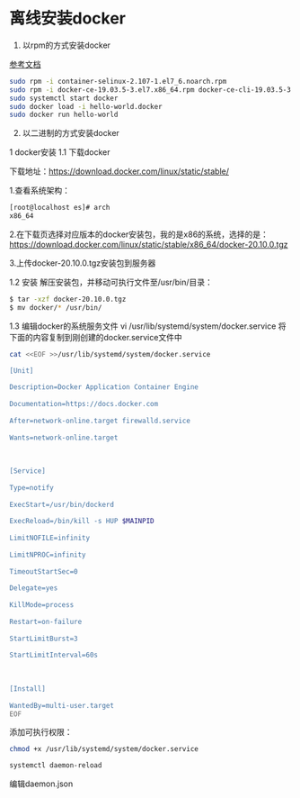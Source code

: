 # 离线安装docker

1. 以rpm的方式安装docker


[参考文档](https://gist.github.com/ShockwaveNN/2e37d61fa04e19ba814667b05502bc1c)

```bash
sudo rpm -i container-selinux-2.107-1.el7_6.noarch.rpm
sudo rpm -i docker-ce-19.03.5-3.el7.x86_64.rpm docker-ce-cli-19.03.5-3.el7.x86_64.rpm docker-ce-selinux-17.03.3.ce-1.el7.noarch.rpm containerd.io-1.2.6-3.3.el7.x86_64.rpm
sudo systemctl start docker
sudo docker load -i hello-world.docker
sudo docker run hello-world
```


2. 以二进制的方式安装docker


1 docker安装
1.1 下载docker

下载地址：https://download.docker.com/linux/static/stable/

1.查看系统架构：

```bash
[root@localhost es]# arch
x86_64

```
2.在下载页选择对应版本的docker安装包，我的是x86的系统，选择的是：https://download.docker.com/linux/static/stable/x86_64/docker-20.10.0.tgz

3.上传docker-20.10.0.tgz安装包到服务器

1.2 安装
解压安装包，并移动可执行文件至/usr/bin/目录：

```bash
$ tar -xzf docker-20.10.0.tgz
$ mv docker/* /usr/bin/
```

1.3 编辑docker的系统服务文件
vi /usr/lib/systemd/system/docker.service
将下面的内容复制到刚创建的docker.service文件中

```bash
cat <<EOF >>/usr/lib/systemd/system/docker.service

[Unit]
 
Description=Docker Application Container Engine
 
Documentation=https://docs.docker.com
 
After=network-online.target firewalld.service
 
Wants=network-online.target
 
 
 
[Service]
 
Type=notify
 
ExecStart=/usr/bin/dockerd
 
ExecReload=/bin/kill -s HUP $MAINPID
 
LimitNOFILE=infinity
 
LimitNPROC=infinity
 
TimeoutStartSec=0
 
Delegate=yes
 
KillMode=process
 
Restart=on-failure
 
StartLimitBurst=3
 
StartLimitInterval=60s
 
 
 
[Install]
 
WantedBy=multi-user.target
EOF
```



添加可执行权限：

```bash
chmod +x /usr/lib/systemd/system/docker.service

systemctl daemon-reload
```
 
编辑daemon.json